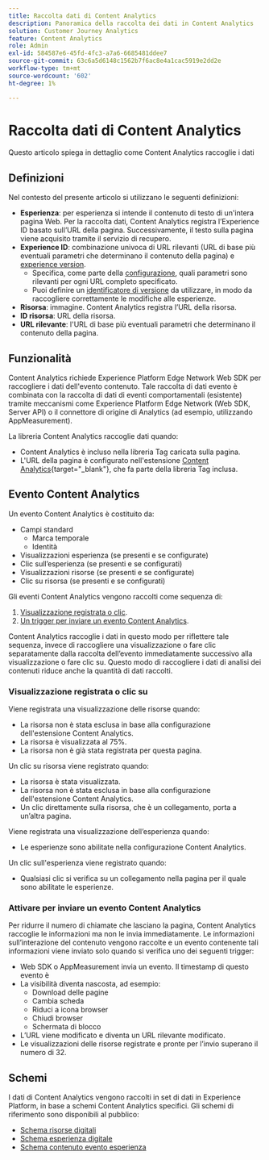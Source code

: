 ```yaml
---
title: Raccolta dati di Content Analytics
description: Panoramica della raccolta dei dati in Content Analytics
solution: Customer Journey Analytics
feature: Content Analytics
role: Admin
exl-id: 584587e6-45fd-4fc3-a7a6-6685481ddee7
source-git-commit: 63c6a5d6148c1562b7f6ac8e4a1cac5919e2dd2e
workflow-type: tm+mt
source-wordcount: '602'
ht-degree: 1%

---
```


# Raccolta dati di Content Analytics

Questo articolo spiega in dettaglio come Content Analytics raccoglie i dati

## Definizioni

Nel contesto del presente articolo si utilizzano le seguenti definizioni:

* **Esperienza**: per esperienza si intende il contenuto di testo di un&#39;intera pagina Web. Per la raccolta dati, Content Analytics registra l’Experience ID basato sull’URL della pagina. Successivamente, il testo sulla pagina viene acquisito tramite il servizio di recupero.
* **Experience ID**: combinazione univoca di URL rilevanti (URL di base più eventuali parametri che determinano il contenuto della pagina) e [experience version](manual.md#versioning).
   * Specifica, come parte della [configurazione](configuration.md), quali parametri sono rilevanti per ogni URL completo specificato.
   * Puoi definire un [identificatore di versione](manual.md#versioning) da utilizzare, in modo da raccogliere correttamente le modifiche alle esperienze.
* **Risorsa**: immagine. Content Analytics registra l’URL della risorsa.
* **ID risorsa**: URL della risorsa.
* **URL rilevante**: l&#39;URL di base più eventuali parametri che determinano il contenuto della pagina.


## Funzionalità

Content Analytics richiede Experience Platform Edge Network Web SDK per raccogliere i dati dell&#39;evento contenuto. Tale raccolta di dati evento è combinata con la raccolta di dati di eventi comportamentali (esistente) tramite meccanismi come Experience Platform Edge Network (Web SDK, Server API) o il connettore di origine di Analytics (ad esempio, utilizzando AppMeasurement).

La libreria Content Analytics raccoglie dati quando:

* Content Analytics è incluso nella libreria Tag caricata sulla pagina.
* L&#39;URL della pagina è configurato nell&#39;estensione [Content Analytics](https://experienceleague.adobe.com/it/docs/experience-platform/tags/extensions/client/content-analytics/overview){target="_blank"}, che fa parte della libreria Tag inclusa.


## Evento Content Analytics

Un evento Content Analytics è costituito da:

* Campi standard
   * Marca temporale
   * Identità
* Visualizzazioni esperienza (se presenti e se configurate)
* Clic sull’esperienza (se presenti e se configurati)
* Visualizzazioni risorse (se presenti e se configurate)
* Clic su risorsa (se presenti e se configurati)

Gli eventi Content Analytics vengono raccolti come sequenza di:

1. [Visualizzazione registrata o clic](#recorded-view-or-click).
1. [Un trigger per inviare un evento Content Analytics](#trigger-to-send-a-content-analytics-event).

Content Analytics raccoglie i dati in questo modo per riflettere tale sequenza, invece di raccogliere una visualizzazione o fare clic separatamente dalla raccolta dell’evento immediatamente successivo alla visualizzazione o fare clic su. Questo modo di raccogliere i dati di analisi dei contenuti riduce anche la quantità di dati raccolti.

### Visualizzazione registrata o clic su

Viene registrata una visualizzazione delle risorse quando:

* La risorsa non è stata esclusa in base alla configurazione dell&#39;estensione Content Analytics.
* La risorsa è visualizzata al 75%.
* La risorsa non è già stata registrata per questa pagina.

Un clic su risorsa viene registrato quando:

* La risorsa è stata visualizzata.
* La risorsa non è stata esclusa in base alla configurazione dell&#39;estensione Content Analytics.
* Un clic direttamente sulla risorsa, che è un collegamento, porta a un’altra pagina.

Viene registrata una visualizzazione dell’esperienza quando:

* Le esperienze sono abilitate nella configurazione Content Analytics.

Un clic sull&#39;esperienza viene registrato quando:

* Qualsiasi clic si verifica su un collegamento nella pagina per il quale sono abilitate le esperienze.


### Attivare per inviare un evento Content Analytics

Per ridurre il numero di chiamate che lasciano la pagina, Content Analytics raccoglie le informazioni ma non le invia immediatamente. Le informazioni sull’interazione del contenuto vengono raccolte e un evento contenente tali informazioni viene inviato solo quando si verifica uno dei seguenti trigger:

* Web SDK o AppMeasurement invia un evento. Il timestamp di questo evento è
* La visibilità diventa nascosta, ad esempio:
   * Download delle pagine
   * Cambia scheda
   * Riduci a icona browser
   * Chiudi browser
   * Schermata di blocco
* L’URL viene modificato e diventa un URL rilevante modificato.
* Le visualizzazioni delle risorse registrate e pronte per l’invio superano il numero di 32.


## Schemi

I dati di Content Analytics vengono raccolti in set di dati in Experience Platform, in base a schemi Content Analytics specifici. Gli schemi di riferimento sono disponibili al pubblico:

* [Schema risorse digitali](https://github.com/adobe/xdm/blob/master/components/classes/digital-asset.schema.json)
* [Schema esperienza digitale](https://github.com/adobe/xdm/blob/master/components/classes/digital-experience.schema.json)
* [Schema contenuto evento esperienza](https://github.com/adobe/xdm/blob/master/components/fieldgroups/experience-event/experienceevent-content.schema.json)
